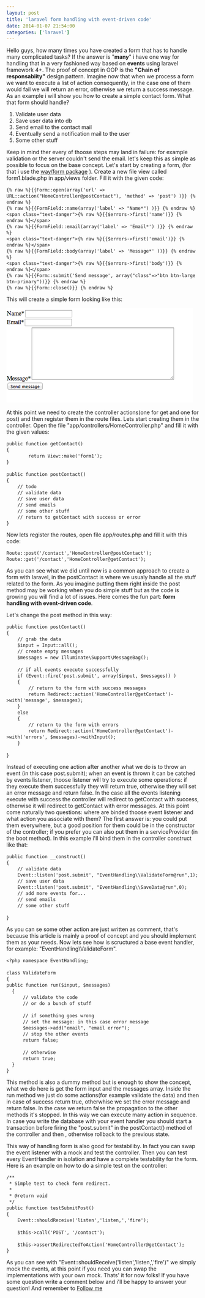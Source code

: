 ```yaml
---
layout: post
title: 'laravel form handling with event-driven code'
date: 2014-01-07 21:54:00
categories: ['laravel']
---
```

Hello guys, how many times you have created a form that has to handle many complicated tasks? If the answer is "**many**" i have one way for handling that in a very fashioned way based on **events** using laravel framework 4+. The proof of concept in OOP is the **"Chain of responsabiity"** design pattern. Imagine now that when we process a form we want to execute a list of action consequently, in the case one of them would fail we will return an error, otherwise we return a success message. <!-- more -->As an example i will show you how to create a simple contact form. What that form should handle? 
<ol>
<li>Validate user data</li>
<li>Save user data into db</li>
<li>Send email to the contact mail</li>
<li>Eventually send a notification mail to the user</li>
<li> Some other stuff</li>
</ol>

Keep in mind ther every of thoose steps may land in failure: for example validation or the server couldn't send the email.
let's keep this as simple as possible to focus on the base concept.
Let's start by creating a form, (for that i use the [way/form package](https://packagist.org/packages/way/form) ).
Create a new file view called form1.blade.php in app/views folder.
Fill it with the given code:

	{% raw %}{{Form::open(array('url' => URL::action("HomeController@postContact"), 'method' => 'post') )}} {% endraw %}
	{% raw %}{{FormField::name(array('label' => "Name*") )}} {% endraw %}
	<span class="text-danger">{% raw %}{{$errors->first('name')}} {% endraw %}</span>
	{% raw %}{{FormField::email(array('label' => 'Email*') )}} {% endraw %}
	<span class="text-danger">{% raw %}{{$errors->first('email')}} {% endraw %}</span>
	{% raw %}{{FormField::body(array('label' => 'Message*' ))}} {% endraw %}
	<span class="text-danger">{% raw %}{{$errors->first('body')}} {% endraw %}</span>
	{% raw %}{{Form::submit('Send message', array("class"=>"btn btn-large btn-primary"))}} {% endraw %}
	{% raw %}{{Form::close()}} {% endraw %}

This will create a simple form looking like this:

![file](/assets/img/image-1389133286160.png)

At this point we need to create the controller actions(one for get and one for post) and then register them in the route files. Lets start creating them in the controller. Open the file "app/controllers/HomeController.php" and fill it with the given values:

    public function getContact()
    {
	        return View::make('form1');
    }

    public function postContact()
    {
		// todo 
		// validate data
		// save user data
		// send emails
		// some other stuff
		// return to getContact with success or error
    }
	
Now lets register the routes, open file app/routes.php and fill it with this code:

	Route::post('/contact','HomeController@postContact');
	Route::get('/contact','HomeController@getContact');

As you can see what we did until now is a common approach to create a form with laravel, in the postContact is where we usualy handle all the stuff related to the form. As you imagine putting them right inside the post method may be working when you do simple stuff but as the code is growing you will find a lot of issues. Here comes the fun part: **form handling with event-driven code**.

Let's change the post method in this way:

	public function postContact()
    {
        // grab the data
        $input = Input::all();
        // create empty messages
        $messages = new Illuminate\Support\MessageBag();

        // if all events execute successfully
        if (Event::fire('post.submit', array($input, $messages)) )
        {
            // return to the form with success messages
            return Redirect::action('HomeController@getContact')->with('message', $messages);
        }
        else
        {
            // return to the form with errors
            return Redirect::action('HomeController@getContact')->with('errors', $messages)->withInput();
        }

    }

Instead of executing one action after another what we do is to throw an event (in this case post.submit); when an event is thrown it can be catched by events listener, thoose listener will try to execute some operations: if they execute them successfully they will return true, otherwise they will set an error message and return false. In the case all the events listening execute with success the controller will redirect to getContact with success, otherwise it will redirect to getContact with error messages. 
At this point come naturally two questions: where are binded thoose event listener and what action you associate with them?
The first answer is: you could put them everywhere, but a good position for them could be in the constructor of the controller; if you prefer you can also put them in a serviceProvider (in the boot method). In this example i'll bind them in the controller construct like that:
  
	public function __construct()
    {
        // validate data
        Event::listen('post.submit', "EventHandling\\ValidateForm@run",1);
        // save user data
        Event::listen('post.submit', "EventHandling\\SaveData@run",0);
        // add more events for...
        // send emails
        // some other stuff

    }

As you can se some other action are just written as comment, that's because this article is mainly a proof of concept and you should implement them as your needs. Now lets see how is scructured a base event handler, for example: "EventHandling\\ValidateForm".

	<?php namespace EventHandling;

	class ValidateForm
	{
    public function run($input, $messages)
	  {
		  // validate the code
		  // or do a bunch of stuff
  
		  // if something goes wrong
		  // set the message: in this case error message
		  $messages->add("email", "email error");
		  // stop the other events
		  return false;
  
		  // otherwise
		  return true;
	  }
	}
	
This method is also a dummy method but is enough to show the concept, what we do here is get the form input and the messages array. Inside the run method we just do some actions(for example validate the data) and then in case of success return true, otherwhise we set the error message and return false. In the case we return false the propagation to the other methods it's stopped. In this way we can execute many action in sequence. In case you write the database with your event handler you should start a transaction before firing the "post.submit" in the postContact() method of the controller and then , otherwise rollback to the previous state.

This way of handling form is also good for testabiliby. In fact you can swap the event listener with a mock and test the controller. Then you can test every EventHandler in isolation and have a complete testability for the form.
Here is an example on how to do a simple test on the controller:

	/**
	 * Simple test to check form redirect.
	 *
	 * @return void
	 */
	public function testSubmitPost()
	{
        Event::shouldReceive('listen','listen,','fire');

        $this->call('POST', '/contact');

        $this->assertRedirectedToAction('HomeController@getContact');
	}
	
As you can see with  "Event::shouldReceive('listen','listen,','fire')" we simply mock the events, at this point if you need you can swap the implementations with your own mock.
Thats' it for now folks! If you have some question write a comment below and i'll be happy to answer your question! And remember to <a href="https://twitter.com/JacopoBeschi" class="twitter-follow-button" data-show-count="false" data-lang="en"> Follow me</a>
<script>!function(d,s,id){var js,fjs=d.getElementsByTagName(s)[0];if(!d.getElementById(id)){js=d.createElement(s);js.id=id;js.src="//platform.twitter.com/widgets.js";fjs.parentNode.insertBefore(js,fjs);}}(document,"script","twitter-wjs");</script>